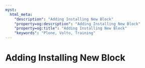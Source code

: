 ```yaml
---
myst:
  html_meta:
    "description": "Adding Installing New Block"
    "property=og:description": "Adding Installing New Block"
    "property=og:title": "Adding Installing New Block"
    "keywords": "Plone, Volto, Training"
---
```



# Adding Installing New Block